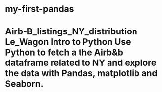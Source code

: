 # my-first-pandas
# Airb-B_listings_NY_distribution Le_Wagon Intro to Python  Use Python to fetch a the Airb&amp;b dataframe related to NY and explore the data with Pandas, matplotlib and Seaborn.
